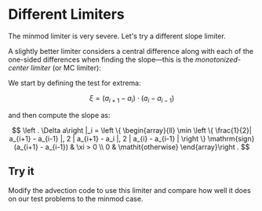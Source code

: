 # Different Limiters

The minmod limiter is very severe.  Let's try a different slope limiter.  

A slightly better
limiter considers a central difference along with each of the one-sided differences when
finding the slope&mdash;this is the *monotonized-center limiter* (or MC limiter):

We start by defining the test for extrema:

$$\xi = (a_{i+1} - a_i) \cdot (a_i - a_{i-1})$$

and then compute the slope as:

$$
\left . \Delta a\right |_i =
 \left \{
\begin{array}{ll}
\min \left \{ \frac{1}{2}| a_{i+1} - a_{i-1} |,
              2 | a_{i+1} - a_i |,
              2 | a_{i} - a_{i-1} |
      \right \}  \mathrm{sign}(a_{i+1} - a_{i-1}) &  \xi > 0 \\
0 & \mathit{otherwise}
\end{array}\right .
$$

## Try it

Modify the advection code to use this limiter and compare how well it does on our test problems to the minmod case.
